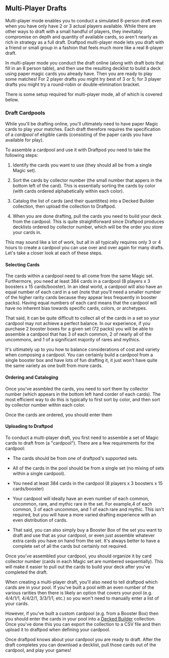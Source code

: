 ## Multi-Player Drafts

Multi-player mode enables you to conduct a simulated 8-person draft even when you have only have 2 or 3 actual players available. While there are other ways to draft with a small handful of players, they inevitably compromise on depth and quantity of available cards, so aren't nearly as rich in strategy as a full draft. Draftpod multi-player mode lets you draft with a friend or small group in a fashion that feels much more like a real 8-player draft.

In multi-player mode you conduct the draft online (along with draft bots that fill in an 8 person table), and then use the resulting decklist to build a deck using paper magic cards you already have. Then you are ready to play some matches! For 2 player drafts you might try best of 3 or 5; for 3 player drafts you might try a round-robin or double-elimination bracket.

There is some setup required for multi-player mode, all of which is covered below.

### Draft Cardpools

While you'll be drafting online, you'll ultimately need to have paper Magic cards to play your matches. Each draft therefore requires the specification of a _cardpool_ of eligible cards (consisting of the paper cards you have available for play).

To assemble a cardpool and use it with Draftpod you need to take the following steps:

1. Identify the cards you want to use (they should all be from a single Magic set).

2. Sort the cards by collector number (the small number that appers in the bottom left of the card). This is essentially sorting the cards by color (with cards ordered alphabetically within each color).
3. Catalog the list of cards (and their quantitites) into a Decked Builder collection, then upload the collection to Draftpod.
4. When you are done drafting, pull the cards you need to build your deck from the cardpool. This is quite straightforward since Draftpod produces decklists ordered by collector number, which will be the order you store your cards in.

This may sound like a lot of work, but all in all typically requires only 3 or 4 hours to create a cardpool you can use over and over again for many drafts. Let's take a closer look at each of these steps.

#### Selecting Cards

The cards within a cardpool need to all come from the same Magic set. Furthermore, you need at least 384 cards in a cardpool (8 players x 3 boosters x 15 cards/booster). In an ideal world, a cardpool will also have an equal number of each card in a set (note that you'll need a smaller number of the higher rarity cards because they appear less frequently in booster packs). Having equal numbers of each card means that the cardpool will have no inherent bias towards specific cards, colors, or archetypes.

That said, it can be quite difficult to collect all of the cards in a set so your cardpool may not achieve a perfect balance. In our experience, if you purchase 2 booster boxes for a given set (72 packs) you will be able to assemble a cardpool that has 3 of each common, 2 of nearly all of the uncommons, and 1 of a significant majority of rares and mythics.

It's ultimately up to you how to balance considerations of cost and variety when composing a cardpool. You can certainly build a cardpool from a single booster box and have lots of fun drafting it, it just won't have quite the same variety as one built from more cards.

#### Ordering and Cataloging

Once you've assmbled the cards, you need to sort them by collector number (which appears in the bottom left hand corder of each cards). The most efficient way to do this is typically to first sort by color, and then sort by collector number within each color.

Once the cards are ordered, you should enter them 



#### Uploading to Draftpod











To conduct a multi-player draft, you first need to assemble a set of Magic cards to draft from (a "cardpool"). There are a few requirements for the cardpool:

- The cards should be from one of draftpod's supported sets.

- All of the cards in the pool should be from a single set (no mixing of sets within a single cardpool).

- You need at least 384 cards in the cardpool (8 players x 3 boosters x 15 cards/booster)

- Your cardpool will ideally have an even number of each common, uncommon, rare, and mythic rare in the set. For example,4 of each common, 3 of each uncommon, and 1 of each rare and mythic. This isn't required, but you will have a more varied drafting experience with an even distribution of cards.

- That said, you can also simply buy a Booster Box of the set you want to draft and use that as your cardpool, or
even just assemble whatever extra cards you have on hand from the set. It's always better to have a complete set of all the cards but certainly not required.

Once you've assembled your cardpool, you should organize it by card collector number (cards in each Magic set are numbered sequentially). This will make it easier to pull out the cards to build your deck after you've  completed the draft. 

When creating a multi-player draft, you'll also need to tell draftpod which cards are in your pool. If you've built a pool with an even number of the various rarities then there is likely an option that covers your pool (e.g. 4/4/1/1, 4/4/2/1, 3/3/1/1, etc.) so you won't need to manually enter a list of your cards.

However, if you've built a custom cardpool (e.g. from a Booster Box) then you should enter the cards in your pool into a [Decked Builder](http://www.deckedbuilder.com/) collection. Once you've done this you can export the collection to a CSV file and then upload it to draftpod when defining your cardpool.

Once draftpod knows about your cardpool you are ready to draft. After the draft completes you can download a decklist, pull those cards out of the cardpool, and play your games!

